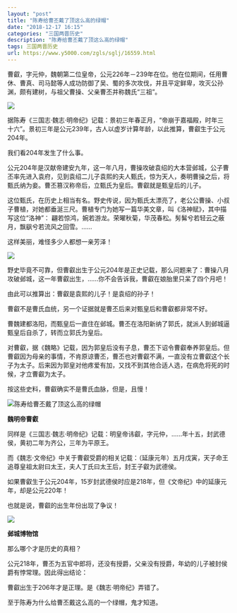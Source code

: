 ```yaml
---
layout: "post"
title: "陈寿给曹丕戴了顶这么高的绿帽"
date: "2018-12-17 16:15"
categories: "三国两晋历史"
description: "陈寿给曹丕戴了顶这么高的绿帽"
tags: 三国两晋历史
url: https://www.y5000.com/zgls/sglj/16559.html
---
```






曹叡，字元仲，魏朝第二位皇帝，公元226年－239年在位。他在位期间，任用曹休、曹真、司马懿等人成功防御了吴、蜀的多次攻伐，并且平定鲜卑，攻灭公孙渊，颇有建树，与祖父曹操、父亲曹丕并称魏氏“三祖”。

![](https://img.y5000.com/uploads/allimg/170310/1045253135-0.jpg)

据陈寿《三国志·魏志·明帝纪》记载：景初三年春正月，“帝崩于嘉福殿，时年三十六”。景初三年是公元239年，古人以虚岁计算年龄，以此推算，曹叡生于公元204年。

我们看204年发生了什么事。

公元204年是汉献帝建安九年，这一年八月，曹操攻破袁绍的大本营邺城，公子曹丕率先进入袁府，见到袁绍二儿子袁熙的夫人甄氏，惊为天人，奏明曹操之后，将甄氏纳为妾。曹丕篡汉称帝后，立甄氏为皇后。曹叡就是甄皇后的儿子。

这位甄氏，在历史上相当有名。野史传说，因为甄氏太漂亮了，老公公曹操、小叔子曹植，对她都垂涎三尺。曹植专门为她写一篇华美文章，叫《洛神赋》，其中描写这位“洛神”：
翩若惊鸿，婉若游龙。荣曜秋菊，华茂春松。髣髴兮若轻云之蔽月，飘飖兮若流风之回雪。……

这样美丽，难怪多少人都想一亲芳泽！

![](https://img.y5000.com/uploads/allimg/170310/1045254145-1.jpg)

野史毕竟不可靠，但曹叡出生于公元204年是正史记载，那么问题来了：曹操八月攻破邺城，这一年曹叡出生，……你不会告诉我，曹叡在娘胎里只呆了四个月吧！

由此可以推算出：曹叡是袁熙的儿子！是袁绍的孙子！

曹叡不是曹氏血统，另一个证据就是曹丕后来对甄皇后和曹叡都非常不好。

曹魏建都洛阳，而甄皇后一直住在邺城。曹丕在洛阳新纳了郭氏，就派人到邺城逼甄皇后自杀了，转而立郭氏为皇后。

对曹叡，据《魏略》记载，因为郭皇后没有子息，曹丕下诏令曹叡奉养郭皇后。但曹叡因为母亲的事情，不肯原谅曹丕，曹丕也对曹叡不满，一直没有立曹叡这个长子为太子。后来因为郭皇对他疼爱有加，又找不到其他合适人选，在病危将死的时候，才立曹叡为太子。

按这些史料，曹叡确实不是曹氏血脉，但是，且慢！

![陈寿给曹丕戴了顶这么高的绿帽](/uploads/allimg/170310/6-1F310104015535.JPG)

**魏明帝曹叡**

同样是《三国志·魏志·明帝纪》记载：明皇帝讳叡，字元仲，……年十五，封武德侯，黄初二年为齐公，三年为平原王。

而《魏志·文帝纪》中关于曹叡受爵的相关记载：（延康元年）五月戊寅，天子命王追尊皇祖太尉曰太王，夫人丁氏曰太王后，封王子叡为武德侯。

如果曹叡生于公元204年，15岁封武德侯时应是218年，但《文帝纪》中的延康元年，却是公元220年！

也就是说，曹叡的出生年份出现了争议！

![](https://img.y5000.com/uploads/allimg/170310/1045256400-2.jpg)

**邺城博物馆**

那么哪个才是历史的真相？

公元218年，曹丕为五官中郎将，还没有授爵，父亲没有授爵，年幼的儿子被封侯爵有悖常理。因此得出结论：

曹叡出生于206年才是正理。是《魏志·明帝纪》弄错了。

至于陈寿为什么给曹丕戴这么高的一个绿帽，鬼才知道。
